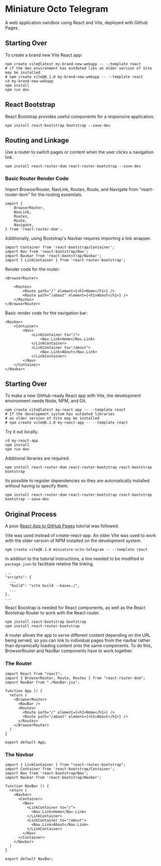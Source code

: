 # Miniature Octo Telegram

A web application sandbox using React and Vite, deployed with Github Pages.

## Starting Over

To create a brand new Vite React app:

    npm create vite@latest my-brand-new-webapp -- --template react
    # if the dev environment has outdated libs an older version of Vite may be installed
    # npm create vite@6.1.0 my-brand-new-webapp -- --template react
    cd my-brand-new-webapp
    npm install
    npm run dev

## React Bootstrap

React Bootstrap provides useful components for a responsive application.

    npm install react-bootstrap bootstrap --save-dev

## Routing and Linkage

Use a router to switch pages or content when the user clicks a navigation link.

    npm install react-router-dom react-router-bootstrap --save-dev

### Basic Router Render Code

Import BrowserRouter, NavLink, Routes, Route, and Navigate from "react-router-dom" for the routing essentials.

    import {
        BrowserRouter,
        NavLink,
        Routes,
        Route,
        Navigate,
    } from 'react-router-dom';

Additionally, using Bootstrap's Navbar requires importing a link wrapper.

    import Container from 'react-bootstrap/Container';
    import Nav from 'react-bootstrap/Nav';
    import Navbar from 'react-bootstrap/Navbar';
    import { LinkContainer } from 'react-router-bootstrap';

Render code for the router:

    <BrowserRouter>
        
        <Routes>
            <Route path="/" element={<h1>Home</h1>} />
            <Route path="/about" element={<h1>About</h1>} />
        </Routes>
    </BrowserRouter>

Basic render code for the navigation bar:

    <Navbar>
        <Container>
            <Nav>
                <LinkContainer to="/">
                    <Nav.Link>Home</Nav.Link>
                </LinkContainer>
                <LinkContainer to="/about">
                    <Nav.Link>About</Nav.Link>
                </LinkContainer>
            </Nav>
        </Container>
    </Navbar>

## Starting Over

To make a new GitHub-ready React app with Vite, the development environment needs Node, NPM, and Git.

    npm create vite@latest my-react-app -- --template react
    # If the development system has outdated libraries
    # an older version of Vite may be installed
    # npm create vite@6.1.0 my-react-app -- --template react

Try it out locally.

    cd my-react-app
    npm install
    npm run dev

Additional libraries are required.

    npm install react-router-dom react-router-bootstrap react-bootstrap bootstrap

Its possible to register dependencies so they are automatically installed without having to specify them.

    npm install react-router-dom react-router-bootstrap react-bootstrap bootstrap --save-dev

## Original Process

A poor [React App to GitHub Pages](https://github.com/gitname/react-gh-pages) tutorial was followed.

Vite was used instead of create-react-app. An older Vite was used to work with the older version of NPM installed on the development system.

    npm create vite@6.1.0 miniature-octo-telegram -- --template react

In addition to the tutorial instructions, a line needed to be modified in `package.json` to facilitate relative file linking.

    ...
    "scripts": {
      ...
      "build": "vite build --base=./",
      ...
    },
    ...

React Boostrap is needed for React components, as well as the React Bootstrap Router to work with the React router.

    npm install react-bootstrap bootstrap
    npm install react-router-bootstrap

A router allows the app to serve different content depending on the URL being served, so you can link to individual pages from the navbar rather than dynamically loading content onto the same components. To do this, BrowserRouter and NavBar components have to work together.

### The Router

    import React from "react";
    import { BrowserRouter, Route, Routes } from "react-router-dom";
    import NavBar from "./NavBar.jsx";
    
    function App () {
      return (
        <BrowserRouter>
          <NavBar />
          <Routes>
            <Route path="/" element={<h1>Home</h1>} />
            <Route path="/about" element={<h1>About</h1>} />
          </Routes>
        </BrowserRouter>
      )
    }
    
    export default App;

### The Navbar

    import { LinkContainer } from "react-router-bootstrap";
    import Container from 'react-bootstrap/Container';
    import Nav from 'react-bootstrap/Nav';
    import Navbar from 'react-bootstrap/Navbar';
    
    function NavBar () {
      return (
        <Navbar>
          <Container>
            <Nav>
              <LinkContainer to="/">
                <Nav.Link>Home</Nav.Link>
              </LinkContainer>
              <LinkContainer to="/about">
                <Nav.Link>About</Nav.Link>
              </LinkContainer>
            </Nav>
          </Container>
        </Navbar>
      )
    }
    
    export default NavBar;
